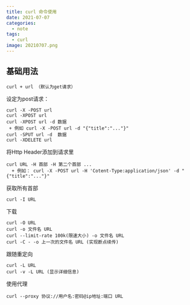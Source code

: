 ```yaml
---
title: curl 命令使用
date: 2021-07-07
categories: 
  - note
tags: 
  - curl
image: 20210707.png
---
```


## 基础用法

```plain
curl + url （默认为get请求）
```
设定为post请求：
```plain
curl -X -POST url   
curl -XPOST url 
curl -XPOST url -d 数据
 + 例如 curl -X -POST url -d "{"title":"..."}" 
curl -SPUT url -d  数据
curl -XDELETE url
```
将Http Header添加到请求里
```plain
curl URL -H 首部 -H 第二个首部 ...
  + 例如： curl -X -POST url -H 'Cotent-Type:application/json' -d "{"title":"..."}"
```
获取所有首部
```plain
curl -I URL
```
下载
```plain
curl -O URL
curl -o 文件名 URL
curl --limit-rate 100k(限速大小) -o 文件名 URL
curl -C - -o 上一次的文件名 URL (实现断点续传)
```
跟随重定向
```plain
curl -L URL
curl -v -L URL (显示详细信息)
```
使用代理
```plain
curl --proxy 协议://用户名:密码@ip地址:端口 URL
```

